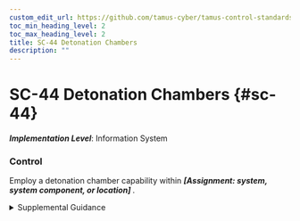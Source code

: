 ```yaml
---
custom_edit_url: https://github.com/tamus-cyber/tamus-control-standards/tree/main/content/tamus.edu/TAMUS_profile.yaml
toc_min_heading_level: 2
toc_max_heading_level: 2
title: SC-44 Detonation Chambers
description: ""
---
```


# SC-44 Detonation Chambers {#sc-44}

_**Implementation Level**_: Information System

### Control

Employ a detonation chamber capability within <strong title="sc-44_odp"> <em>[Assignment: system, system component, or location]</em> </strong>.


<details><summary>Supplemental Guidance</summary>Detonation chambers, also known as dynamic execution environments, allow organizations to open email attachments, execute untrusted or suspicious applications, and execute Universal Resource Locator requests in the safety of an isolated environment or a virtualized sandbox. Protected and isolated execution environments provide a means of determining whether the associated attachments or applications contain malicious code. While related to the concept of deception nets, the employment of detonation chambers is not intended to maintain a long-term environment in which adversaries can operate and their actions can be observed. Rather, detonation chambers are intended to quickly identify malicious code and either reduce the likelihood that the code is propagated to user environments of operation or prevent such propagation completely.</details>

